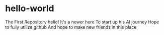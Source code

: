 # hello-world
The First Repository
hello!
It's a newer here
To start up his AI journey
Hope to fully utilize github
And hope to make new friends in this place
